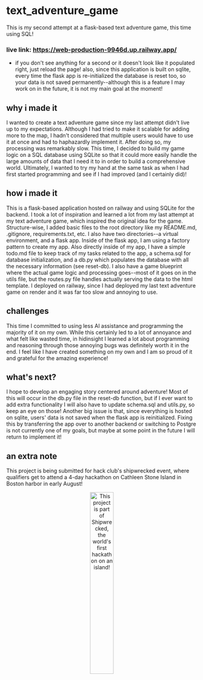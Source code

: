 # text_adventure_game
This is my second attempt at a flask-based text adventure game, this time using SQL! 

### live link: https://web-production-9946d.up.railway.app/
* if you don't see anything for a second or it doesn't look like it populated right, just reload the page! also, since this application is built on sqlite, every time the flask app is re-initialized the database is reset too, so your data is not saved permanently--although this is a feature I may work on in the future, it is not my main goal at the moment! 

## why i made it
I wanted to create a text adventure game since my last attempt didn't live up to my expectations. Although I had tried to make it scalable for adding more to the map, I hadn't considered that multiple users would have to use it at once and had to haphazardly implement it. After doing so, my processing was remarkably slow. This time, I decided to build my game logic on a SQL database using SQLite so that it could more easily handle the large amounts of data that I need it to in order to build a comprehensive world. Ultimately, I wanted to try my hand at the same task as when I had first started programming and see if I had improved (and I certainly did)! 

## how i made it
This is a flask-based application hosted on railway and using SQLite for the backend. I took a lot of inspiration and learned a lot from my last attempt at my text adventure game, which inspired the original idea for the game. Structure-wise, I added basic files to the root directory like my README.md, .gitignore, requirements.txt, etc. I also have two directories--a virtual environment, and a flask app. Inside of the flask app, I am using a factory pattern to create my app. Also directly inside of my app, I have a simple todo.md file to keep track of my tasks related to the app, a schema.sql for database initialization, and a db.py which populates the database with all the necessary information (see reset-db). I also have a game blueprint where the actual game logic and processing goes--most of it goes on in the utils file, but the routes.py file handles actually serving the data to the html template. I deployed on railway, since I had deployed my last text adventure game on render and it was far too slow and annoying to use. 

## challenges
This time I committed to using less AI assistance and programming the majority of it on my own. While this certainly led to a lot of annoyance and what felt like wasted time, in hidinsight I learned a lot about programming and reasoning through those annoying bugs was definitely worth it in the end. I feel like I have created something on my own and I am so proud of it and grateful for the amazing experience! 

## what's next? 
I hope to develop an engaging story centered around adventure! Most of this will occur in the db.py file in the reset-db function, but if I ever want to add extra functionality I will also have to update schema.sql and utils.py, so keep an eye on those! Another big issue is that, since everything is hosted on sqlite, users' data is not saved when the flask app is reinitialized. Fixing this by transferring the app over to another backend or switching to Postgre is not currently one of my goals, but maybe at some point in the future I will return to implement it! 

## an extra note
This project is being submitted for hack club's shipwrecked event, where qualifiers get to attend a 4-day hackathon on Cathleen Stone Island in Boston harbor in early August! 

<div align="center">
  <a href="https://shipwrecked.hackclub.com/?t=ghrm" target="_blank">
    <img src="https://hc-cdn.hel1.your-objectstorage.com/s/v3/739361f1d440b17fc9e2f74e49fc185d86cbec14_badge.png" 
         alt="This project is part of Shipwrecked, the world's first hackathon on an island!" 
         style="width: 35%;">
  </a>
</div>
